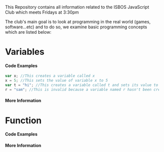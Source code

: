 This Repository contains all information related to the ISBOS JavaScript Club which meets Fridays at 3:30pm


The club's main goal is to look at programming in the real world (games, software...etc) and to do so, we examine basic programming concepts which are listed below:

# Variables


#### Code Examples

```javascript
var x; //This creates a variable called x
x = 5; //This sets the value of variable x to 5
var t = "hi"; //This creates a variable called t and sets its value to "hi"
r = "sam"; //This is invalid because a variable named r hasn't been created yet
```

#### More Information

# Function


#### Code Examples


#### More Information




